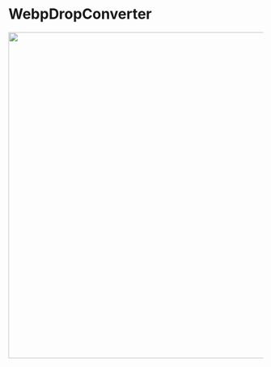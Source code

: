 # WebpDropConverter

<img src="https://github.com/aymspecial/WebpDropConverter/blob/master/screenshots/Captured.jpg" width="644px">
